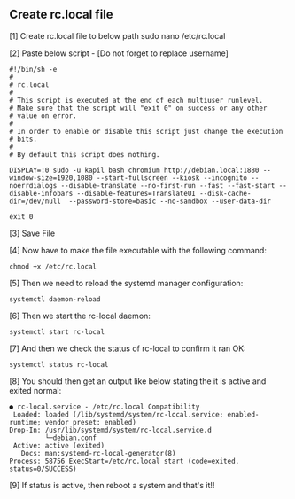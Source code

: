 ## Create rc.local file

[1] Create rc.local file to below path
    sudo nano /etc/rc.local

[2] Paste below script - [Do not forget to replace username]
    
    #!/bin/sh -e
    #
    # rc.local
    #
    # This script is executed at the end of each multiuser runlevel.
    # Make sure that the script will "exit 0" on success or any other
    # value on error.
    #
    # In order to enable or disable this script just change the execution
    # bits.
    #
    # By default this script does nothing.
    
    DISPLAY=:0 sudo -u kapil bash chromium http://debian.local:1880 --window-size=1920,1080 --start-fullscreen --kiosk --incognito --noerrdialogs --disable-translate --no-first-run --fast --fast-start --disable-infobars --disable-features=TranslateUI --disk-cache-dir=/dev/null  --password-store=basic --no-sandbox --user-data-dir

    exit 0

[3] Save File

[4] Now have to make the file executable with the following command:

    chmod +x /etc/rc.local

[5] Then we need to reload the systemd manager configuration:
    
    systemctl daemon-reload

[6] Then we start the rc-local daemon:
    
    systemctl start rc-local
    
[7] And then we check the status of rc-local to confirm it ran OK:
    
    systemctl status rc-local
    
[8] You should then get an output like below stating the it is active and exited normal:
    
    ● rc-local.service - /etc/rc.local Compatibility
     Loaded: loaded (/lib/systemd/system/rc-local.service; enabled-runtime; vendor preset: enabled)
    Drop-In: /usr/lib/systemd/system/rc-local.service.d
             └─debian.conf
     Active: active (exited)
       Docs: man:systemd-rc-local-generator(8)
    Process: 58756 ExecStart=/etc/rc.local start (code=exited, status=0/SUCCESS)
    
[9] If status is active, then reboot a system and that's it!!
